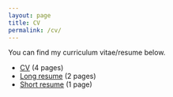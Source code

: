 ```yaml
---
layout: page
title: CV
permalink: /cv/
---
```


You can find my curriculum vitae/resume below.
<ul>
	<li><a href="cv/cv_cbkarki.pdf">CV</a> (4 pages)</li>
	<li><a href="cv_cbkarki.pdf">Long resume</a> (2 pages)</li>
	<li><a href="short_cv.pdf">Short resume</a> (1 page)</li>
</ul>
